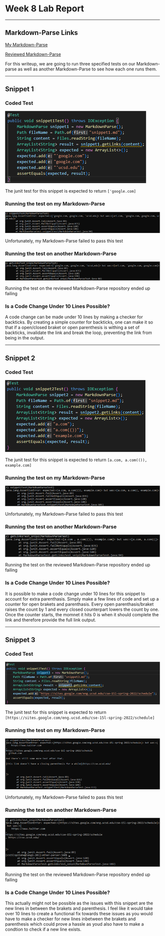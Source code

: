 # **Week 8 Lab Report**
___
## Markdown-Parse Links

[My Markdown-Parse](https://github.com/Pahsuleyk/markdown-parser)

[Reviewed Markdown-Parse](https://github.com/katieki/markdown-parser)

For this writeup, we are going to run three specified tests on our Markdown-parse as well as another Markdown-Parse to see how each one runs them.
___
## Snippet 1
### Coded Test
![Junit Test 1](Writeup4_SS/snippet1Test.png)

The junit test for this snippet is expected to return `['google.com]`

### Running the test on my Markdown-Parse
![My test 1](Writeup4_SS/test1.png)

Unfortunately, my Markdown-Parse failed to pass this test

### Running the test on another Markdown-Parse
![Reviewed test1](Writeup4_SS/othertest1.png)

Running the test on the reviewed Markdown-Parse repository ended up failing

### Is a Code Change Under 10 Lines Possible?
A code change can be made under 10 lines by making a checker for backticks. By creating a simple counter for backticks, one can make it so that if a open/closed braket or open parenthesis is withing a set of backticks, invalidate the link and break the loop, preventing the link from being in the output.

___
## Snippet 2
### Coded Test
![Junit Test 2](Writeup4_SS/snippet2Test.png)

The junit test for this snippet is expected to return `[a.com, a.com(()), example.com]`

### Running the test on my Markdown-Parse
![My test 1](Writeup4_SS/test2.png)

Unfortunately, my Markdown-Parse failed to pass this test

### Running the test on another Markdown-Parse
![Reviewed test1](Writeup4_SS/othertest2.png)

Running the test on the reviewed Markdown-Parse repository ended up failing

### Is a Code Change Under 10 Lines Possible?
It is possible to make a code change under 10 lines for this snippet to account for extra parenthasis. Simply make a few lines of code and set up a counter for open brakets and parenthasis. Every open parenthasis/braket raises the count by 1 and every closed counterpart lowers the count by one. Once the counter starts, the momnet it hits 0 is when it should complete the link and therefore provide the full link output.

___
## Snippet 3
### Coded Test
![Junit Test 3](Writeup4_SS/snippet3Test.png)

The junit test for this snippet is expected to return `[https://sites.google.com/eng.ucsd.edu/cse-15l-spring-2022/schedule]`

### Running the test on my Markdown-Parse
![My test 1](Writeup4_SS/test3.png)

Unfortunately, my Markdown-Parse failed to pass this test

### Running the test on another Markdown-Parse
![Reviewed test1](Writeup4_SS/othertest3.png)

Running the test on the reviewed Markdown-Parse repository ended up failing

### Is a Code Change Under 10 Lines Possible?
This actually might not be possible as the issues with this snippet are the new lines in between the brakets and parenthesis. I feel like it would take over 10 lines to create a functional fix towards these issues as you would have to make a checker for new lines inbetween the brakets and parenthesis which could prove a hassle as youd also have to make a condtion to check if a new line exists.